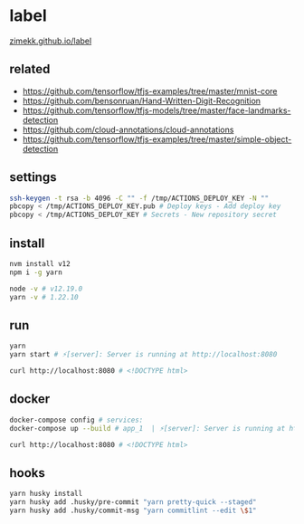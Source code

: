 # label

[zimekk.github.io/label](https://zimekk.github.io/label)

## related

- https://github.com/tensorflow/tfjs-examples/tree/master/mnist-core
- https://github.com/bensonruan/Hand-Written-Digit-Recognition
- https://github.com/tensorflow/tfjs-models/tree/master/face-landmarks-detection
- https://github.com/cloud-annotations/cloud-annotations
- https://github.com/tensorflow/tfjs-examples/tree/master/simple-object-detection

## settings

```sh
ssh-keygen -t rsa -b 4096 -C "" -f /tmp/ACTIONS_DEPLOY_KEY -N ""
pbcopy < /tmp/ACTIONS_DEPLOY_KEY.pub # Deploy keys - Add deploy key
pbcopy < /tmp/ACTIONS_DEPLOY_KEY # Secrets - New repository secret
```

## install

```sh
nvm install v12
npm i -g yarn
```

```sh
node -v # v12.19.0
yarn -v # 1.22.10
```

## run

```sh
yarn
yarn start # ⚡️[server]: Server is running at http://localhost:8080
```

```sh
curl http://localhost:8080 # <!DOCTYPE html>
```

## docker

```sh
docker-compose config # services:
docker-compose up --build # app_1  | ⚡️[server]: Server is running at http://localhost:8080
```

```sh
curl http://localhost:8080 # <!DOCTYPE html>
```

## hooks

```sh
yarn husky install
yarn husky add .husky/pre-commit "yarn pretty-quick --staged"
yarn husky add .husky/commit-msg "yarn commitlint --edit \$1"
```
